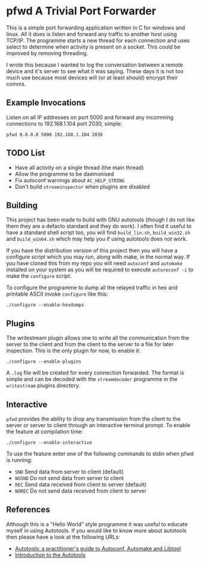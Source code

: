 pfwd A Trivial Port Forwarder
=============================

This is a simple port forwarding application written in C for windows and linux.
All it does is listen and forward any traffic to another host using TCP/IP.
The programme starts a new thread for each connection and uses select to determine 
when activity is present on a socket. This could be improved by removing 
threading.

I wrote this because I wanted to log the conversation between a remote device and 
it's server to see what it was saying. These days it is not too much use because 
most devices will (or at least should) encrypt their comms.

Example Invocations
-------------------

Listen on all IP addresses on port 5000 and forward any incomming connections to
192.168.1.104 port 2030, simple:

	pfwd 0.0.0.0 5000 192.168.1.104 2030

TODO List
---------

 * Have all activity on a single thread (the main thread)
 * Allow the programme to be daemonised
 * Fix autoconf warnings about `AC_HELP_STRING`
 * Don't build `streaminspector` when plugins are disabled

Building
--------

This project has been made to build with GNU autotools (though I do not like 
them they are a defacto standard and they do work). I often find it useful to 
have a standard shell script too, you will find `build_lin.sh`, `build_win32.sh` 
and `build_win64.sh` which may help you if using autotools does not work.

If you have the distribution version of this project then you will have a 
configure script which you may run, along with make, in the normal way. If you 
have cloned this from my repo you will need `autoconf` and `automake` installed 
on your system as you will be required to execute `autoreconf -i` to make the 
`configure` script.

To configure the programme to dump all the relayed traffic in hex and printable
ASCII invoke `configure` like this:

    ./configure --enable-hexdumps

Plugins
-------

The writestream plugin allows one to write all the communication from the
server to the client and from the client to the server to a file for later
inspection. This is the only plugin for now, to enable it:

    ./configure --enable-plugins

A `.log` file will be created for every connection forwarded. The format is
simple and can be decoded with the `streamdecoder` programme in the
`writestream` plugins directory.

Interactive
-----------

`pfwd` provides the ability to drop any transmission from the client to the
server or server to client through an interactive terminal prompt. To enable
the feature at compilation time:

    ./configure --enable-interactive

To use the feature enter one of the following commands to stdin when pfwd is
running:

* `SND` Send data from server to client (default)
* `NOSND` Do not send data from server to client
* `REC` Send data received from client to server (default)
* `NOREC` Do not send data received from client to server

References
----------

Although this is a "Hello World" style programme it was useful to educate
myself in using Autotools. If you would like to know more about autotools then 
please have a look at the following URLs:

* [Autotools: a practitioner's guide to Autoconf, Automake and Libtool](http://freesoftwaremagazine.com/books/autotools_a_guide_to_autoconf_automake_libtool/)
* [Introduction to the Autotools](http://www.dwheeler.com/autotools/)


